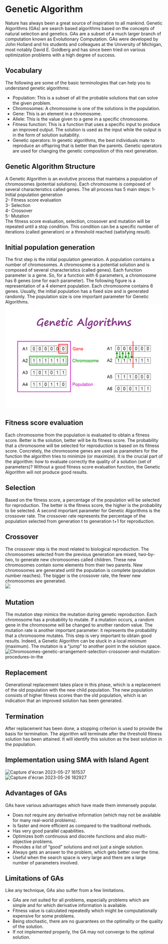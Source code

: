 # Genetic Algorithm
Nature has always been a great source of inspiration to all mankind. Genetic Algorithms (GAs) are search based algorithms based on the concepts of natural selection and genetics. GAs are a subset of a much larger branch of computation known as Evolutionary Computation.
GAs were developed by John Holland and his students and colleagues at the University of Michigan, most notably David E. Goldberg and has since been tried on various optimization problems with a high degree of success.
## Vocabulary
The following are some of the basic terminologies that can help you to understand genetic algorithms:
- Population: This is a subset of all the probable solutions that can solve the given problem.
- Chromosomes: A chromosome is one of the solutions in the population.
- Gene: This is an element in a chromosome.
- Allele: This is the value given to a gene in a specific chromosome.
- Fitness function: This is a function that uses a specific input to produce an improved output. The solution is used as the input while the output is in the form of solution suitability.
- Genetic operators: In genetic algorithms, the best individuals mate to reproduce an offspring that is better than the parents. Genetic operators are used for changing the genetic composition of this next generation.
## Genetic Algorithm Structure
A Genetic Algorithm is an evolutive process that maintains a population of chromosomes (potential solutions). Each chromosome is composed of several characteristics called genes. The all process has 5 main steps:
1- Initial population generation<br>
2- Fitness score evaluation<br>
3- Selection<br>
4- Crossover<br>
5- Mutation<br>
The fitness score evaluation, selection, crossover and mutation will be repeated until a stop condition. This condition can be a specific number of iterations (called generation) or a threshold reached (satisfying result).
## Initial population generation
The first step is the initial population generation. A population contains a number of chromosomes. A chromosome is a potential solution and is composed of several characteristics (called genes). Each function parameter is a gene. So, for a function with 6 parameters, a chromosome has 6 genes (one for each parameter). The following figure is a representation of a 4 element population. Each chromosome contains 6 genes.
Usually, the initial population has a fixed size and is generated randomly. The population size is one important parameter for Genetic Algorithms.
![](https://github.com/AnasNedday/Genetic-Algo-SMA/raw/main/image1.png)
## Fitness score evaluation
Each chromosome from the population is evaluated to obtain a fitness score. Better is the solution, better will be its fitness score. The probability that a chromosome will be selected for reproduction is based on its fitness score. Concretely, the chromosome genes are used as parameters for the function the algorithm tries to minimize (or maximize). It is the crucial part of the algorithm: how to evaluate correctly the quality of a solution (set of parameters)? Without a good fitness score evaluation function, the Genetic Algorithm will not produce good results.
## Selection
Based on the fitness score, a percentage of the population will be selected for reproduction. The better is the fitness score, the higher is the probability to be selected. A second important parameter for Genetic Algorithms is the crossover rate. The crossover rate represents the percentage of the population selected from generation t to generation t+1 for reproduction.
## Crossover
The crossover step is the most related to biological reproduction. The chromosomes selected from the previous generation are mixed, two-by-two, to generate new chromosomes called children. These new chromosomes contain some elements from their two parents.
New chromosomes are generated until the population is complete (population number reaches). The bigger is the crossover rate, the fewer new chromosomes are generated.<br>
![](https://github.com/et-taoudi/GeneticAlgo/assets/79162585/54dc8af4-7d93-4853-aa71-9b7c943702d1)
## Mutation
The mutation step mimics the mutation during genetic reproduction. Each chromosome has a probability to mutate. If a mutation occurs, a random gene in the chromosome will be changed to another random value. The mutation rate is another important parameter: it represents the probability that a chromosome mutates.
This step is very important to obtain good results. Indeed, a Genetic Algorithm can be stuck in a local minimum (maximum). The mutation is a "jump" to another point in the solution space.<br>
![Chromosomes-genetic-arrangement-selection-crossover-and-mutation-procedures-in-the](https://github.com/et-taoudi/GeneticAlgo/assets/79162585/72a6a949-442a-40f1-aa45-5de3b9b7ab54)
## Replacement
Generational replacement takes place in this phase, which is a replacement of the old population with the new child population. The new population consists of higher fitness scores than the old population, which is an indication that an improved solution has been generated.
## Termination
After replacement has been done, a stopping criterion is used to provide the basis for termination. The algorithm will terminate after the threshold fitness solution has been attained. It will identify this solution as the best solution in the population.
## Implementation using SMA with Island Agent
![Capture d'écran 2023-05-27 161537](https://github.com/et-taoudi/GeneticAlgo/assets/79162585/55c8cc6f-cd18-4aa3-93c1-93168cdfc804)<br>
![Capture d'écran 2023-05-26 182927](https://github.com/et-taoudi/GeneticAlgo/assets/79162585/4f289b86-135f-42ab-a64f-6efa21d52573)
## Advantages of GAs
GAs have various advantages which have made them immensely popular.
- Does not require any derivative information (which may not be available for many real-world problems).
- Is faster and more efficient as compared to the traditional methods.
- Has very good parallel capabilities.
- Optimizes both continuous and discrete functions and also multi-objective problems.
- Provides a list of “good” solutions and not just a single solution.
- Always gets an answer to the problem, which gets better over the time.
- Useful when the search space is very large and there are a large number of parameters involved.
## Limitations of GAs
Like any technique, GAs also suffer from a few limitations.
- GAs are not suited for all problems, especially problems which are simple and for which derivative information is available.
- Fitness value is calculated repeatedly which might be computationally expensive for some problems.
- Being stochastic, there are no guarantees on the optimality or the quality of the solution.
- If not implemented properly, the GA may not converge to the optimal solution.


